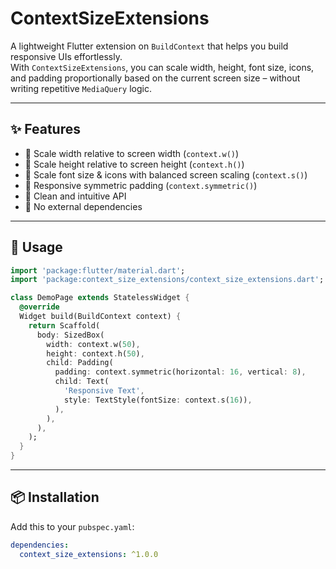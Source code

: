 # ContextSizeExtensions

A lightweight Flutter extension on `BuildContext` that helps you build responsive UIs effortlessly.  
With `ContextSizeExtensions`, you can scale width, height, font size, icons, and padding proportionally based on the current screen size – without writing repetitive `MediaQuery` logic.

---

## ✨ Features

- 🔹 Scale width relative to screen width (`context.w()`)
- 🔹 Scale height relative to screen height (`context.h()`)
- 🔹 Scale font size & icons with balanced screen scaling (`context.s()`)
- 🔹 Responsive symmetric padding (`context.symmetric()`)
- 🔹 Clean and intuitive API
- 🔹 No external dependencies

---

## 🚀 Usage

```dart
import 'package:flutter/material.dart';
import 'package:context_size_extensions/context_size_extensions.dart';

class DemoPage extends StatelessWidget {
  @override
  Widget build(BuildContext context) {
    return Scaffold(
      body: SizedBox(
        width: context.w(50),
        height: context.h(50),
        child: Padding(
          padding: context.symmetric(horizontal: 16, vertical: 8),
          child: Text(
            'Responsive Text',
            style: TextStyle(fontSize: context.s(16)),
          ),
        ),
      ),
    );
  }
}
```

---

## 📦 Installation

Add this to your `pubspec.yaml`:

```yaml
dependencies:
  context_size_extensions: ^1.0.0
